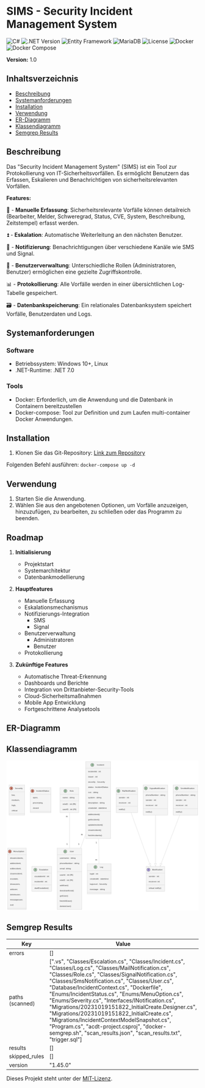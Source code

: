 # SIMS - Security Incident Management System

![C#](https://badgen.net/badge/language/C%23/purple)
![.NET Version](https://img.shields.io/badge/.NET-7.0-brightgreen)
![Entity Framework](https://badgen.net/badge/Entity%20Framework/Supported/green)
![MariaDB](https://badgen.net/badge/MariaDB/Supported/blue?icon=mariadb)
![License](https://img.shields.io/badge/License-MIT-blue)
![Docker](https://badgen.net/badge/icon/docker?icon=docker&label)
![Docker Compose](https://badgen.net/badge/icon/docker-compose?icon=docker&label)

**Version:** 1.0

## Inhaltsverzeichnis
- [Beschreibung](#beschreibung)
- [Systemanforderungen](#systemanforderungen)
- [Installation](#installation)
- [Verwendung](#verwendung)
- [ER-Diagramm](#er-diagramm)
- [Klassendiagramm](#klassendiagramm)
- [Semgrep Results](#semgrep-results)

## Beschreibung
Das "Security Incident Management System" (SIMS) ist ein Tool zur Protokollierung von IT-Sicherheitsvorfällen. Es ermöglicht Benutzern das Erfassen, Eskalieren und Benachrichtigen von sicherheitsrelevanten Vorfällen.

**Features:**

📝 - **Manuelle Erfassung**: Sicherheitsrelevante Vorfälle können detailreich (Bearbeiter, Melder, Schweregrad, Status, CVE, System, Beschreibung, Zeitstempel) erfasst werden.

⏫ - **Eskalation**: Automatische Weiterleitung an den nächsten Benutzer.

🔔 - **Notifizierung**: Benachrichtigungen über verschiedene Kanäle wie SMS und Signal.

👥 - **Benutzerverwaltung**: Unterschiedliche Rollen (Administratoren, Benutzer) ermöglichen eine gezielte Zugriffskontrolle.

📊 - **Protokollierung**: Alle Vorfälle werden in einer übersichtlichen Log-Tabelle gespeichert.

🗃️ - **Datenbankspeicherung**: Ein relationales Datenbanksystem speichert Vorfälle, Benutzerdaten und Logs.

## Systemanforderungen

### Software
- Betriebssystem: Windows 10+, Linux
- .NET-Runtime: .NET 7.0

### Tools
- Docker: Erforderlich, um die Anwendung und die Datenbank in Containern bereitzustellen
- Docker-compose: Tool zur Definition und zum Laufen multi-container Docker Anwendungen.


## Installation
1. Klonen Sie das Git-Repository: [Link zum Repository](https://github.com/IhrBenutzername/sims)

Folgenden Befehl ausführen: ``docker-compose up -d``

## Verwendung
1. Starten Sie die Anwendung.
2. Wählen Sie aus den angebotenen Optionen, um Vorfälle anzuzeigen, hinzuzufügen, zu bearbeiten, zu schließen oder das Programm zu beenden.

## Roadmap
1. **Initialisierung**
    - Projektstart
    - Systemarchitektur
    - Datenbankmodellierung

2. **Hauptfeatures**
    - Manuelle Erfassung
    - Eskalationsmechanismus
    - Notifizierungs-Integration
        - SMS
        - Signal
    - Benutzerverwaltung
        - Administratoren
        - Benutzer
    - Protokollierung

3. **Zukünftige Features**
    - Automatische Threat-Erkennung
    - Dashboards und Berichte
    - Integration von Drittanbieter-Security-Tools
    - Cloud-Sicherheitsmaßnahmen
    - Mobile App Entwicklung
    - Fortgeschrittene Analysetools

## ER-Diagramm

## Klassendiagramm
![classdiagram.png](classdiagram.png)

## Semgrep Results
| Key            | Value                                                                                                                                                                                                                                                                                                                   |
| -------------- | ----------------------------------------------------------------------------------------------------------------------------------------------------------------------------------------------------------------------------------------------------------------------------------------------------------------------- |
| errors         | []                                                                                                                                                                                                                                                                                                                       |
| paths (scanned)| [".vs", "Classes/Escalation.cs", "Classes/Incident.cs", "Classes/Log.cs", "Classes/MailNotification.cs", "Classes/Role.cs", "Classes/SignalNotification.cs", "Classes/SmsNotification.cs", "Classes/User.cs", "Database/IncidentContext.cs", "Dockerfile", "Enums/IncidentStatus.cs", "Enums/MenuOption.cs", "Enums/Severity.cs", "Interfaces/INotification.cs", "Migrations/20231019151822_InitialCreate.Designer.cs", "Migrations/20231019151822_InitialCreate.cs", "Migrations/IncidentContextModelSnapshot.cs", "Program.cs", "acdt-project.csproj", "docker-semgrep.sh", "scan_results.json", "scan_results.txt", "trigger.sql"] |
| results        | []                                                                                                                                                                                                                                                                                                                       |
| skipped_rules  | []                                                                                                                                                                                                                                                                                                                       |
| version        | "1.45.0"                                                                                                                                                                                                                                                                                                                 |

Dieses Projekt steht unter der [MIT-Lizenz](https://opensource.org/licenses/MIT).